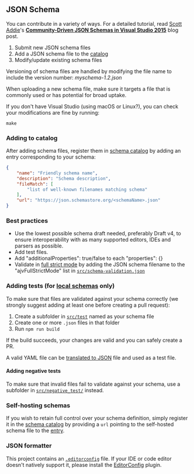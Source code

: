 ## JSON Schema
You can contribute in a variety of ways. For a detailed tutorial, read [Scott Addie](https://twitter.com/Scott_Addie)'s [**Community-Driven JSON Schemas in Visual Studio 2015**](https://scottaddie.com/2016/08/02/community-driven-json-schemas-in-visual-studio-2015/) blog post.

1. Submit new JSON schema files
2. Add a JSON schema file to the [catalog](#catalog)
3. Modify/update existing schema files

Versioning of schema files are handled by modifying the file name to include
the version number: *myschema-1.2.json*

When uploading a new schema file, make sure it targets a file that is commonly
used or has potential for broad uptake.

If you don't have Visual Studio (using macOS or Linux?), you can check your modifications are fine by running:
```Shell
make
```

### <a name="catalog"></a>Adding to catalog

After adding schema files, register them in [schema catalog](src/api/json/catalog.json) by adding an entry corresponding to your schema:

```JSON
{
    "name": "Friendly schema name",
    "description": "Schema description",
    "fileMatch": [
        "list of well-known filenames matching schema"
    ],
    "url": "https://json.schemastore.org/<schemaName>.json"
}
```

### Best practices

- Use the lowest possible schema draft needed, preferably Draft v4, to ensure interoperability with as many supported editors, IDEs and parsers as possible.
- Add test files.
- Add "additionalProperties": true/false to each "properties": {}
- Validate in [full strict mode](https://ajv.js.org/strict-mode.html) by adding the JSON schema filename to the "ajvFullStrictMode" list in [`src/schema-validation.json`](src/schema-validation.json)

### Adding tests (for [local schemas](src/schemas/json) only)

To make sure that files are validated against your schema correctly (we strongly suggest adding at least one before creating a pull request):

1. Create a subfolder in [`src/test`](src/test) named as your schema file
2. Create one or more `.json` files in that folder
3. Run `npm run build`

If the build succeeds, your changes are valid and you can safely create a PR.

A valid YAML file can be [translated to JSON](https://www.json2yaml.com/convert-yaml-to-json) file and used as a test file.

#### Adding negative tests

To make sure that invalid files fail to validate against your schema, use a subfolder in [`src/negative_test/`](src/negative_test) instead.

### Self-hosting schemas

If you wish to retain full control over your schema definition, simply register it in the [schema catalog](src/api/json/catalog.json) by providing a `url` pointing to the self-hosted schema file to the [entry](#catalog).

### JSON formatter
This project contains an [`.editorconfig`](https://github.com/SchemaStore/schemastore/blob/master/.editorconfig) file.
If your IDE or code editor doesn't natively support it, please install the [EditorConfig](https://editorconfig.org) plugin.
